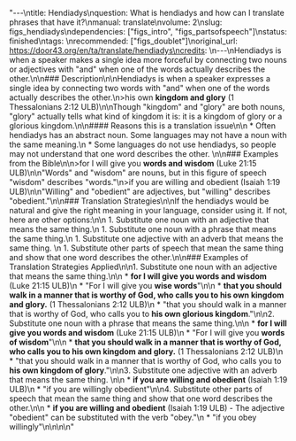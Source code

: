 "---\ntitle: Hendiadys\nquestion: What is hendiadys and how can I translate phrases that have it?\nmanual: translate\nvolume: 2\nslug: figs_hendiadys\ndependencies: [\"figs_intro\", \"figs_partsofspeech\"]\nstatus:  finished\ntags: \nrecommended: [\"figs_doublet\"]\noriginal_url: https://door43.org/en/ta/translate/hendiadys\ncredits: \n---\nHendiadys is when a speaker makes a single idea more forceful by connecting two nouns or adjectives with \"and\" when one of the words actually describes the other.\n\n### Description\n\nHendiadys is when a speaker expresses a single idea by connecting two words with \"and\" when one of the words actually describes the other.\n>his own __kingdom and glory__ (1 Thessalonians 2:12 ULB)\n\nThough \"kingdom\" and \"glory\" are both nouns, \"glory\" actually tells what kind of kingdom it is: it is a kingdom of glory or a glorious kingdom.\n\n#### Reasons this is a translation issue\n\n  * Often hendiadys has an abstract noun. Some languages may not have a noun with the same meaning.\n  * Some languages do not use hendiadys, so people may not understand that one word describes the other. \n\n### Examples from the Bible\n\n>for I will give you __words and wisdom__ (Luke 21:15 ULB)\n\n\"Words\" and \"wisdom\" are nouns, but in this figure of speech \"wisdom\" describes \"words.\"\n>if you are willing and obedient (Isaiah 1:19 ULB)\n\n\"Willing\" and \"obedient\" are adjectives, but \"willing\" describes \"obedient.\"\n\n### Translation Strategies\n\nIf the hendiadys would be natural and give the right meaning in your language, consider using it. If not, here are other options:\n\n  1. Substitute one noun with an adjective that means the same thing.\n  1. Substitute one noun with a phrase that means the same thing.\n  1. Substitute one adjective with an adverb that means the same thing. \n  1. Substitute other parts of speech that mean the same thing and show that one word describes the other.\n\n### Examples of Translation Strategies Applied\n\n1. Substitute one noun with an adjective that means the same thing.\n\n  * **for I will give you __words and wisdom__** (Luke 21:15 ULB)\n      * \"For I will give you __wise words__\"\n\n  * **that you should walk in a manner that is worthy of God, who calls you to __his own kingdom and glory__.**  (1 Thessalonians 2:12 ULB)\n      * \"that you should walk in a manner that is worthy of God, who calls you to __his own glorious kingdom__.\"\n\n2. Substitute one noun with a phrase that means the same thing.\n\n  * **for I will give you __words and wisdom__** (Luke 21:15 ULB)\n      * \"For I will give you __words of wisdom__\"\n\n  * **that you should walk in a manner that is worthy of God, who calls you to __his own kingdom and glory__.**  (1 Thessalonians 2:12 ULB)\n      * \"that you should walk in a manner that is worthy of God, who calls you to __his own kingdom of glory__.\"\n\n3. Substitute one adjective with an adverb that means the same thing. \n\n  * **if you are willing and obedient** (Isaiah 1:19 ULB)\n      * \"if you are willingly obedient\"\n\n4. Substitute other parts of speech that mean the same thing and show that one word describes the other.\n\n  * **if you are willing and obedient** (Isaiah 1:19 ULB) - The adjective \"obedient\" can be substituted with the verb \"obey.\"\n      * \"if you obey willingly\"\n\n\n\n"
